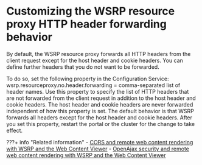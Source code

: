 # Customizing the WSRP resource proxy HTTP header forwarding behavior

By default, the WSRP resource proxy forwards all HTTP headers from the client request except for the host header and cookie headers. You can define further headers that you do not want to be forwarded.

To do so, set the following property in the Configuration Service: wsrp.resourceproxy.no.header.forwarding = comma-separated list of header names. Use this property to specify the list of HTTP headers that are not forwarded from the client request in addition to the host header and cookie headers. The host header and cookie headers are never forwarded independent of how this property is set. The default behavior is that WSRP forwards all headers except for the host header and cookie headers. After you set this property, restart the portal or the cluster for the change to take effect.


???+ info "Related information"
    - [CORS and remote web content rendering with WSRP and the Web Content Viewer](../../../../../../../../manage_content/wcm_delivery/deliver_webcontent_on_portal/enable_remote_render_wsrp/wcm_config_wcmviewer_wsrp_cors.md)
    - [OpenAjax security and remote web content rendering with WSRP and the Web Content Viewer](../../../../../../../../manage_content/wcm_delivery/deliver_webcontent_on_portal/enable_remote_render_wsrp/wcm_config_wcmviewer_wsrp_open_ajax.md)

